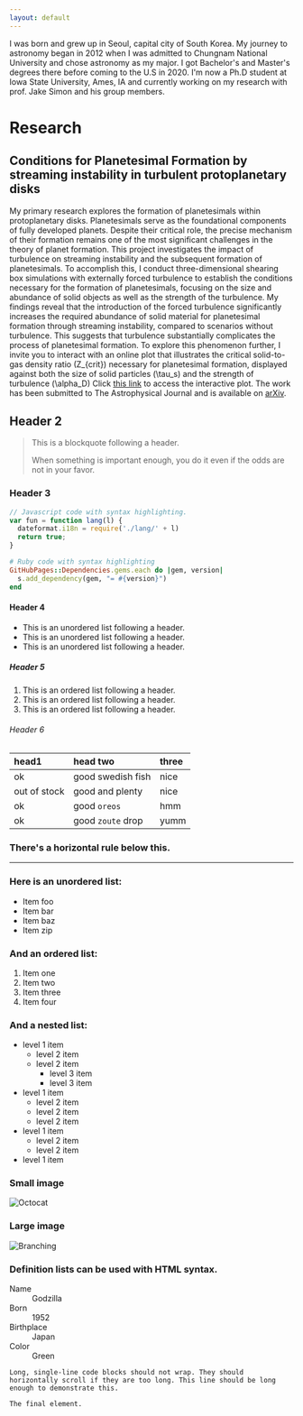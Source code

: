 ```yaml
---
layout: default
---
```


I was born and grew up in Seoul, capital city of South Korea. My journey to astronomy began in 2012 when I was admitted to Chungnam National University and chose astronomy as my major. I got Bachelor's and Master's degrees there before coming to the U.S in 2020. I'm now a Ph.D student at Iowa State University, Ames, IA and currently working on my research with prof. Jake Simon and his group members. 

# Research

## Conditions for Planetesimal Formation by streaming instability in turbulent protoplanetary disks

My primary research explores the formation of planetesimals within protoplanetary disks. Planetesimals serve as the foundational components of fully developed planets. Despite their critical role, the precise mechanism of their formation remains one of the most significant challenges in the theory of planet formation. This project investigates the impact of turbulence on streaming instability and the subsequent formation of planetesimals. To accomplish this, I conduct three-dimensional shearing box simulations with externally forced turbulence to establish the conditions necessary for the formation of planetesimals, focusing on the size and abundance of solid objects as well as the strength of the turbulence. My findings reveal that the introduction of the forced turbulence significantly increases the required abundance of solid material for planetesimal formation through streaming instability, compared to scenarios without turbulence. This suggests that turbulence substantially complicates the process of planetesimal formation. To explore this phenomenon further, I invite you to interact with an online plot that illustrates the critical solid-to-gas density ratio \(Z_{crit}\) necessary for planetesimal formation, displayed against both the size of solid particles \(\tau_s\) and the strength of turbulence \(\alpha_D\) Click [this link](https://turb-si-interactive-zcrit-plot-vykz33h7mq-uc.a.run.app/) to access the interactive plot. The work has been submitted to The Astrophysical Journal and is available on [arXiv](https://arxiv.org/abs/2312.12508).

## Header 2

> This is a blockquote following a header.
>
> When something is important enough, you do it even if the odds are not in your favor.

### Header 3

```js
// Javascript code with syntax highlighting.
var fun = function lang(l) {
  dateformat.i18n = require('./lang/' + l)
  return true;
}
```

```ruby
# Ruby code with syntax highlighting
GitHubPages::Dependencies.gems.each do |gem, version|
  s.add_dependency(gem, "= #{version}")
end
```

#### Header 4

*   This is an unordered list following a header.
*   This is an unordered list following a header.
*   This is an unordered list following a header.

##### Header 5

1.  This is an ordered list following a header.
2.  This is an ordered list following a header.
3.  This is an ordered list following a header.

###### Header 6

| head1        | head two          | three |
|:-------------|:------------------|:------|
| ok           | good swedish fish | nice  |
| out of stock | good and plenty   | nice  |
| ok           | good `oreos`      | hmm   |
| ok           | good `zoute` drop | yumm  |

### There's a horizontal rule below this.

* * *

### Here is an unordered list:

*   Item foo
*   Item bar
*   Item baz
*   Item zip

### And an ordered list:

1.  Item one
1.  Item two
1.  Item three
1.  Item four

### And a nested list:

- level 1 item
  - level 2 item
  - level 2 item
    - level 3 item
    - level 3 item
- level 1 item
  - level 2 item
  - level 2 item
  - level 2 item
- level 1 item
  - level 2 item
  - level 2 item
- level 1 item

### Small image

![Octocat](https://github.githubassets.com/images/icons/emoji/octocat.png)

### Large image

![Branching](https://guides.github.com/activities/hello-world/branching.png)


### Definition lists can be used with HTML syntax.

<dl>
<dt>Name</dt>
<dd>Godzilla</dd>
<dt>Born</dt>
<dd>1952</dd>
<dt>Birthplace</dt>
<dd>Japan</dd>
<dt>Color</dt>
<dd>Green</dd>
</dl>

```
Long, single-line code blocks should not wrap. They should horizontally scroll if they are too long. This line should be long enough to demonstrate this.
```

```
The final element.
```